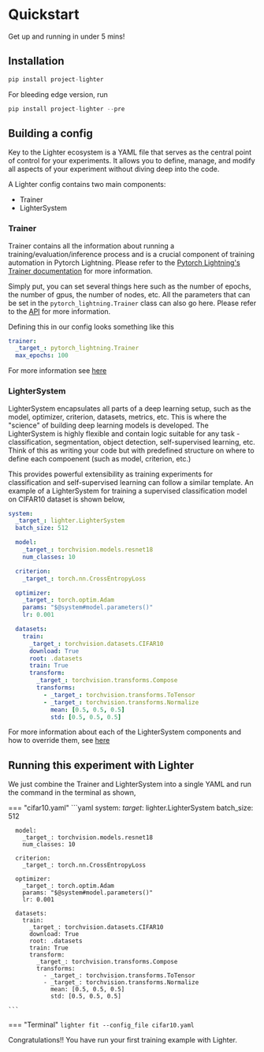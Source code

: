 # Quickstart 
Get up and running in under 5 mins! 

## Installation

```python
pip install project-lighter
```

For bleeding edge version, run
```python
pip install project-lighter --pre
```


## Building a config
Key to the Lighter ecosystem is a YAML file that serves as the central point of control for your experiments. It allows you to define, manage, and modify all aspects of your experiment without diving deep into the code. 

A Lighter config contains two main components: 

- Trainer
- LighterSystem

### Trainer
Trainer contains all the information about running a training/evaluation/inference process and is a crucial component of training automation in Pytorch Lightning. Please refer to the [Pytorch Lightning's Trainer documentation](https://lightning.ai/docs/pytorch/stable/common/trainer.html) for more information.

Simply put, you can set several things here such as the number of epochs, the number of gpus, the number of nodes, etc. All the parameters that can be set in the `pytorch_lightning.Trainer` class can also go here. Please refer to the [API](https://lightning.ai/docs/pytorch/stable/common/trainer.html#trainer-class-api) for more information.

Defining this in our config looks something like this
```yaml
trainer:
  _target_: pytorch_lightning.Trainer
  max_epochs: 100
```

For more information see [here](./config.md)

### LighterSystem
LighterSystem encapsulates all parts of a deep learning setup, such as the model, optimizer, criterion, datasets, metrics, etc. This is where the "science" of building deep learning models is developed. The LighterSystem is highly flexible and contain logic suitable for any task - classification, segmentation, object detection, self-supervised learning, etc. Think of this as writing your code but with predefined structure on where to define each compoenent (such as model, criterion, etc.)

This provides powerful extensibility as training experiments for classification and self-supervised learning can follow a similar template. An example of a LighterSystem for training a supervised classification model on CIFAR10 dataset is shown below,

```yaml
system:
  _target_: lighter.LighterSystem
  batch_size: 512

  model:
    _target_: torchvision.models.resnet18
    num_classes: 10

  criterion:
    _target_: torch.nn.CrossEntropyLoss

  optimizer:
    _target_: torch.optim.Adam
    params: "$@system#model.parameters()"
    lr: 0.001

  datasets:
    train:
      _target_: torchvision.datasets.CIFAR10
      download: True
      root: .datasets
      train: True
      transform:
        _target_: torchvision.transforms.Compose
        transforms:
          - _target_: torchvision.transforms.ToTensor
          - _target_: torchvision.transforms.Normalize
            mean: [0.5, 0.5, 0.5]
            std: [0.5, 0.5, 0.5]
```

For more information about each of the LighterSystem components and how to override them, see [here](./config.md)

## Running this experiment with Lighter
We just combine the Trainer and LighterSystem into a single YAML and run the command in the terminal as shown,

=== "cifar10.yaml"
    ```yaml
    system:
      _target_: lighter.LighterSystem
      batch_size: 512

      model:
        _target_: torchvision.models.resnet18
        num_classes: 10

      criterion:
        _target_: torch.nn.CrossEntropyLoss

      optimizer:
        _target_: torch.optim.Adam
        params: "$@system#model.parameters()"
        lr: 0.001

      datasets:
        train:
          _target_: torchvision.datasets.CIFAR10
          download: True
          root: .datasets
          train: True
          transform:
            _target_: torchvision.transforms.Compose
            transforms:
              - _target_: torchvision.transforms.ToTensor
              - _target_: torchvision.transforms.Normalize
                mean: [0.5, 0.5, 0.5]
                std: [0.5, 0.5, 0.5]

    ```
=== "Terminal"
    ```
    lighter fit --config_file cifar10.yaml
    ```


Congratulations!! You have run your first training example with Lighter.